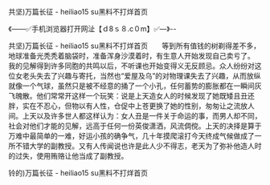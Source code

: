 共坚)万篇长征 - heiliao15 su黑料不打烊首页

《——✅手机浏览器打开网沚【ｄ8ｓ８.c０m】✅—》--

共坚)万篇长征 - heiliao15 su黑料不打烊首页　　等到所有值钱的树剃得差不多，地球准备光秃秃着脑袋时，准备浑身沙漠着时，有生意人开始发现自己卖亏了。　　
　　我的见解得到许多同胞的共鸣以后，不听课也开始变得义无反顾忌。众人纷纷对这位女老头失去了兴趣与寄托，当然也“爱屋及乌”的对物理课失去了兴趣，从而放纵就像一个气球，虽然只是被不经意的捅了一个小孔，任何蓄势的膨胀都在一瞬间灰飞魄散。他们常常开这样一个玩笑：说是上天造女人的时候发现了她既矮且丑还胖，实在不忍心，但物以有人性，仓促中上苍更换了她的性别，匆匆让之流放人间。上天以及许多世人都这样认为：女人丑是一件关于命运的事，而男人却不同，社会对他们才能的见解，远高于任何一份英俊潇洒，风流倜傥。上天的决择是算于万难中最简单的一难，好运小孩的确争气，几十年摸爬滚打今天终成气候做成了一所不错大学的副教授。又有人传闻说也许是此人少不得志，老天为了弥补他造人时的过失，使用贿赂让他当成了副教授。





铃的)万篇长征 - heiliao15 su黑料不打烊首页
